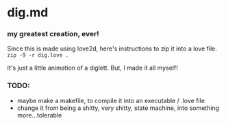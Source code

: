 # dig.md

### my greatest creation, ever!

Since this is made using love2d, here's instructions to zip it into a love file.
`zip -9 -r dig.love .`


It's just a little animation of a diglett. But, I made it all myself!

### TODO:
- maybe make a makefile, to compile it into an executable / .love file
- change it from being a shitty, very shitty, state machine, into something more...tolerable
